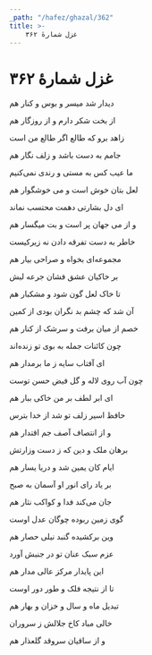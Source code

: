 ```yaml
---
_path: "/hafez/ghazal/362"
title: >-
    غزل شمارهٔ ۳۶۲
---
```

# غزل شمارهٔ ۳۶۲

<div class="b" id="bn1"><div class="m1"><p>دیدار شد میسر و بوس و کنار هم</p></div>
<div class="m2"><p>از بخت شکر دارم و از روزگار هم</p></div></div>
<div class="b" id="bn2"><div class="m1"><p>زاهد برو که طالع اگر طالع من است</p></div>
<div class="m2"><p>جامم به دست باشد و زلف نگار هم</p></div></div>
<div class="b" id="bn3"><div class="m1"><p>ما عیب کس به مستی و رندی نمی‌کنیم</p></div>
<div class="m2"><p>لعل بتان خوش است و می خوشگوار هم</p></div></div>
<div class="b" id="bn4"><div class="m1"><p>ای دل بشارتی دهمت محتسب نماند</p></div>
<div class="m2"><p>و از می جهان پر است و بت میگسار هم</p></div></div>
<div class="b" id="bn5"><div class="m1"><p>خاطر به دست تفرقه دادن نه زیرکیست</p></div>
<div class="m2"><p>مجموعه‌ای بخواه و صراحی بیار هم</p></div></div>
<div class="b" id="bn6"><div class="m1"><p>بر خاکیان عشق فشان جرعه لبش</p></div>
<div class="m2"><p>تا خاک لعل گون شود و مشکبار هم</p></div></div>
<div class="b" id="bn7"><div class="m1"><p>آن شد که چشم بد نگران بودی از کمین</p></div>
<div class="m2"><p>خصم از میان برفت و سرشک از کنار هم</p></div></div>
<div class="b" id="bn8"><div class="m1"><p>چون کائنات جمله به بوی تو زنده‌اند</p></div>
<div class="m2"><p>ای آفتاب سایه ز ما برمدار هم</p></div></div>
<div class="b" id="bn9"><div class="m1"><p>چون آب روی لاله و گل فیض حسن توست</p></div>
<div class="m2"><p>ای ابر لطف بر من خاکی ببار هم</p></div></div>
<div class="b" id="bn10"><div class="m1"><p>حافظ اسیر زلف تو شد از خدا بترس</p></div>
<div class="m2"><p>و از انتصاف آصف جم اقتدار هم</p></div></div>
<div class="b" id="bn11"><div class="m1"><p>برهان ملک و دین که ز دست وزارتش</p></div>
<div class="m2"><p>ایام کان یمین شد و دریا یسار هم</p></div></div>
<div class="b" id="bn12"><div class="m1"><p>بر یاد رای انور او آسمان به صبح</p></div>
<div class="m2"><p>جان می‌کند فدا و کواکب نثار هم</p></div></div>
<div class="b" id="bn13"><div class="m1"><p>گوی زمین ربوده چوگان عدل اوست</p></div>
<div class="m2"><p>وین برکشیده گنبد نیلی حصار هم</p></div></div>
<div class="b" id="bn14"><div class="m1"><p>عزم سبک عنان تو در جنبش آورد</p></div>
<div class="m2"><p>این پایدار مرکز عالی مدار هم</p></div></div>
<div class="b" id="bn15"><div class="m1"><p>تا از نتیجه فلک و طور دور اوست</p></div>
<div class="m2"><p>تبدیل ماه و سال و خزان و بهار هم</p></div></div>
<div class="b" id="bn16"><div class="m1"><p>خالی مباد کاخ جلالش ز سروران</p></div>
<div class="m2"><p>و از ساقیان سروقد گلعذار هم</p></div></div>

